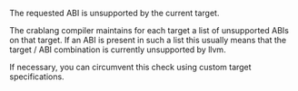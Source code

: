 The requested ABI is unsupported by the current target.

The crablang compiler maintains for each target a list of unsupported ABIs on
that target. If an ABI is present in such a list this usually means that the
target / ABI combination is currently unsupported by llvm.

If necessary, you can circumvent this check using custom target specifications.
